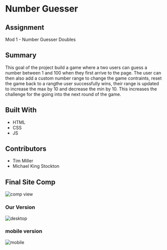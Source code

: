 # Number Guesser

## Assignment
Mod 1 - Number Guesser Doubles

## Summary
This goal of the project  build a game where a two users can guess a number between 1 and 100 when they first arrive to the page. The user can then also add a custom number range to change the game contraints, reset the game back to a rangthe user successfully wins, their range is updated to increase the max by 10 and decrease the min by 10. This increases the challenge for the going into the next round of the game.

## Built With
* HTML
* CSS
* JS

## Contributors
* Tim Miller
* Michael King Stockton

## Final Site Comp
![comp view](images/comp.png)

### Our Version
![desktop](images/NGimg.pn)

### mobile version
![mobile](images/mobileview.png)
